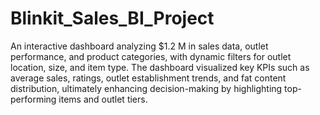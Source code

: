 # Blinkit_Sales_BI_Project
An interactive dashboard analyzing $1.2 M in sales data, outlet performance, and product categories, with dynamic filters for outlet location, size, and item type. The dashboard visualized key KPIs such as average sales, ratings, outlet establishment trends, and fat content distribution, ultimately enhancing decision-making by highlighting top-performing items and outlet tiers.
